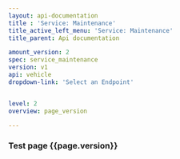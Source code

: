 ```yaml
---
layout: api-documentation
title : 'Service: Maintenance'
title_active_left_menu: 'Service: Maintenance'
title_parent: Api documentation

amount_version: 2
spec: service_maintenance
version: v1
api: vehicle
dropdown-link: 'Select an Endpoint'


level: 2
overview: page_version

---
```



### Test page {{page.version}}


